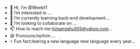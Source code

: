 - 👋 Hi, I’m @Weeb11
- 👀 I’m interested in  ...
- 🌱 I’m currently learning back-end development...
- 💞️ I’m looking to collaborate on ...
- 📫 How to reach me himangshu555@yahoo.com...
- 😄 Pronouns:he/him ...
- ⚡ Fun fact:learing a new language new language every year...

<!---
Weeb11/Weeb11 is a ✨ special ✨ repository because its `README.md` (this file) appears on your GitHub profile.
You can click the Preview link to take a look at your changes.
--->
